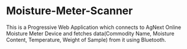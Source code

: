# Moisture-Meter-Scanner
This is a Progressive Web Application which connects to AgNext Online Moisture Meter Device and fetches data(Commodity Name, Moisture Content, Temperature, Weight of Sample) from it using Bluetooth. 
